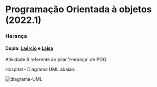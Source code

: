# Programação Orientada à objetos (2022.1)

### Herança
#### Dupla: [Laércio](https://github.com/laercio-jr) e [Laisa](https://github.com/laisapereira)

Atividade 6 referente ao pilar 'Herança' de POO.

Hospital - Diagrama UML abaixo:

<div>
  <img src="" alt="diagrama-UML"/>
  
<div>
